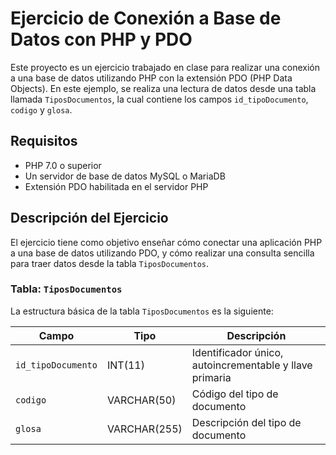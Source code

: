 # Ejercicio de Conexión a Base de Datos con PHP y PDO

Este proyecto es un ejercicio trabajado en clase para realizar una conexión a una base de datos utilizando PHP con la extensión PDO (PHP Data Objects). En este ejemplo, se realiza una lectura de datos desde una tabla llamada `TiposDocumentos`, la cual contiene los campos `id_tipoDocumento`, `codigo` y `glosa`.

## Requisitos

- PHP 7.0 o superior
- Un servidor de base de datos MySQL o MariaDB
- Extensión PDO habilitada en el servidor PHP

## Descripción del Ejercicio

El ejercicio tiene como objetivo enseñar cómo conectar una aplicación PHP a una base de datos utilizando PDO, y cómo realizar una consulta sencilla para traer datos desde la tabla `TiposDocumentos`.

### Tabla: `TiposDocumentos`

La estructura básica de la tabla `TiposDocumentos` es la siguiente:

| Campo              | Tipo         | Descripción                                  |
|--------------------|--------------|----------------------------------------------|
| `id_tipoDocumento`  | INT(11)      | Identificador único, autoincrementable y llave primaria |
| `codigo`            | VARCHAR(50)  | Código del tipo de documento                 |
| `glosa`             | VARCHAR(255) | Descripción del tipo de documento            |
